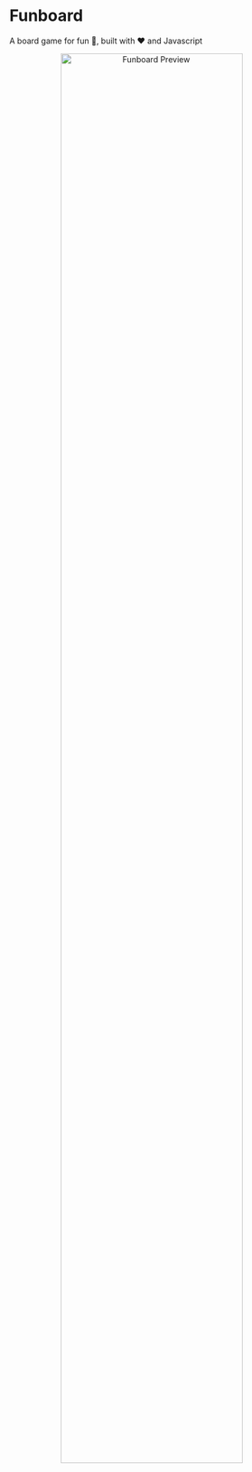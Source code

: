 # Funboard
A board game for fun 🎲, built with ❤️ and Javascript  

<p align="center">
    <img src="https://raw.githubusercontent.com/muhammadmp97/funboard/master/docs/preview.jpg" alt="Funboard Preview" width="80%">
</p>